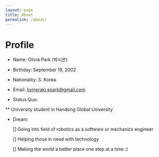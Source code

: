```yaml
---
layout: page
title: About
permalink: /about/
---
```



# Profile

* Name: Olivia Park (박시은)

* Birthday: September 19, 2002

* Nationality: S. Korea

* Email: livmeraki.spark@gmail.com


* Status Quo: 
   
** University student in Handong Global University
    


* Dream: 
   
   [] Going into field of robotics as a software or mechanics engineer
   
   [] Helping those in need with technology
   
   [] Making the world a better place one step at a time :)
